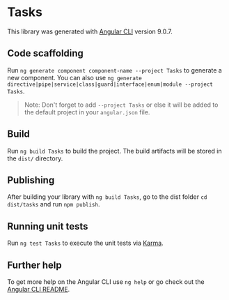 # Tasks

This library was generated with [Angular CLI](https://github.com/angular/angular-cli) version 9.0.7.

## Code scaffolding

Run `ng generate component component-name --project Tasks` to generate a new component. You can also use `ng generate directive|pipe|service|class|guard|interface|enum|module --project Tasks`.
> Note: Don't forget to add `--project Tasks` or else it will be added to the default project in your `angular.json` file. 

## Build

Run `ng build Tasks` to build the project. The build artifacts will be stored in the `dist/` directory.

## Publishing

After building your library with `ng build Tasks`, go to the dist folder `cd dist/tasks` and run `npm publish`.

## Running unit tests

Run `ng test Tasks` to execute the unit tests via [Karma](https://karma-runner.github.io).

## Further help

To get more help on the Angular CLI use `ng help` or go check out the [Angular CLI README](https://github.com/angular/angular-cli/blob/master/README.md).
